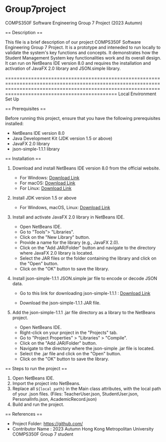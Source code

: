 # Group7project
COMPS350F Software Engineering Group 7 Project (2023 Autumn)


== Description ==

This file is a brief description of our project COMPS350F Software Engineering Group 7 Project.
It is a prototype and inteneded to run locally to validate the system's key functions and concepts.  It demonstrates how the Student Management System key functionalities work and its overall design. 
It can run on NetBeans IDE version 8.0 and requires the installation and activation of JavaFX 2.0 library and JSON.simple library.


=========================================================================================================================================================================================================
Local Environment Set Up

== Prerequisites ==

Before running this project, ensure that you have the following prerequisites installed:

- NetBeans IDE version 8.0
- Java Development Kit (JDK version 1.5 or above) 
- JavaFX 2.0 library
- json-simple-1.1.1 library



== Installation ==

1. Download and install NetBeans IDE version 8.0 from the official website.

   - For Windows: [Download Link](https://netbeans.apache.org/download/nb80/nb80.html)
   - For macOS: [Download Link](https://netbeans.apache.org/download/nb80/nb80.html)
   - For Linux: [Download Link](https://netbeans.apache.org/download/nb80/nb80.html)

2. Install JDK version 1.5 or above

   - For Windows, macOS, Linux: [Download Link](https://www.oracle.com/java/technologies/downloads/#jdk21-windows)

3. Install and activate JavaFX 2.0 library in NetBeans IDE.
   - Open NetBeans IDE.
   - Go to "Tools"> "Libraries".
   - Click on the "New Library" button.
   - Provide a name for the library (e.g., JavaFX 2.0).
   - Click on the "Add JAR/Folder" button and navigate to the directory where JavaFX 2.0 library is located.
   - Select the JAR files or the folder containing the library and click on the "Open" button.
   - Click on the "OK" button to save the library.


3. Install json-simple-1.1.1 JSON.simple jar file to encode or decode JSON data.

   - Go to this link for downloading json-simple-1.1.1 : [Download Link](https://code.google.com/archive/p/json-simple/downloads)

   - Download the json-simple-1.1.1 JAR file.
   


4. Add the json-simple-1.1.1 .jar file directory as a library to the NetBeans project.
   - Open NetBeans IDE.
   - Right-click on your project in the "Projects" tab.
   - Go to "Project Properties" > "Libraries" > "Compile".
   - Click on the "Add JAR/Folder" button.
   - Navigate to the directory where the json-simple .jar file is located.
   - Select the .jar file and click on the "Open" button.
   - Click on the "OK" button to save the library.


== Steps to run the project ==

1. Open NetBeans IDE.
2. Import the project into NetBeans.
3. Replace all `${local path}` in the Main class attributes, with the local path of your .json files. (Files: TeacherUser.json, StudentUser.json, PersonalInfo.json, AcademicRecord.json)
4. Build and run the project.



== References ==

- Project Folder:  https://github.com/  
- Contributor Name : 2023 Autumn Hong Kong Metropolitan University COMPS350F Group 7 student
